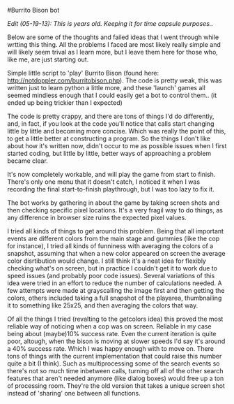 #Burrito Bison bot

*Edit (05-19-13): This is years old. Keeping it for time capsule  purposes..*   

Below are some of the thoughts and failed ideas that I went through while wrtting this thing. All the problems I faced
are most likely really simple and will likely seem trival as I learn more, but I leave them here for those who, like me,
are just starting out. 

Simple little script to 'play' Burrito Bison (found here: http://notdoppler.com/burritobison.php). The code is pretty
weak, this was written just to learn python a little more, and these 'launch' games all seemed mindless enough that
I could easily get a bot to control them.. (it ended up being trickier than I expected)

The code is pretty crappy, and there are tons of things I'd do differently, and, in fact, if you look at the code you'll
notice that calls start changing little by little and becoming more concise. Which was really the point of this, to 
get a little better at constructing a program. So the things I don't like about how it's written now, didn't occur to 
me as possible issues when I first started coding, but little by little, better ways of approaching a problem became 
clear. 

It's now completely workable, and will play the game from start to finish. There's only one menu that it doesn't catch,
I noticed it when I was recording the final start-to-finish playthrough, but I was too lazy to fix it. 

The bot works by gathering in about the game by taking screen shots and then checking specific pixel locations. 
It's a very fragil way to do things, as any difference in browser size ruins the expected pixel values. 

I tried all kinds of things to get around this problem. Being that all important events are different colors from the
main stage and gummies (like the cop for instance), I tried all kinds of funniness with averaging the colors of a 
snapshot, assuming that when a new color appeared on screen the average color disrtibution would change. I still think
it's a neat idea for flexibly checking what's on screen, but in practice I couldn't get it to work due to speed issues 
(and probably poor code issues). Several variations of this idea were tried in an effort to reduce the number of 
calculations needed. A few attempts were made at grayscalling the image first and then getting the colors, others 
included taking a full snapshot of the playarea, thumbnailing it to something like 25x25, and then averaging the colors
that way. 

Of all the things I tried (revalting to the getcolors idea) this proved the most reliable way 
of noticing when a cop was on screen. Reliable in my case being about (maybe)10% success rate.  Even the current 
iteration is quite poor, altough, when the bison is moving at slower speeds I'd say it's around a 40% success rate. 
Which I was happy enough with to move on. There tons of things with the current implementation that could raise this 
number quite a bit (I think). Such as multiprocessing some of the search events so there's not so much time inbetween 
calls, turning off all of the other search features that aren't needed anymore (like dialog boxes) would free up a ton
of processing room. They're the old version that takes a unique screen shot instead of 'sharing' one between all 
functions. 

 




